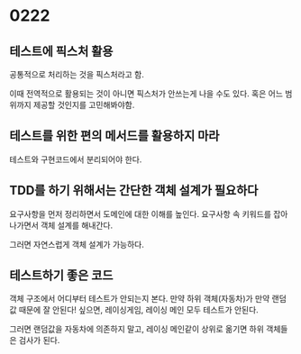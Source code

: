 # 0222

## 테스트에 픽스처 활용

공통적으로 처리하는 것을 픽스처라고 함.

이때 전역적으로 활용되는 것이 아니면 픽스처가 안쓰는게 나을 수도 있다.
혹은 어느 범위까지 제공할 것인지를 고민해봐야함.

## 테스트를 위한 편의 메서드를 활용하지 마라

테스트와 구현코드에서 분리되어야 한다.

## TDD를 하기 위해서는 간단한 객체 설계가 필요하다

요구사항을 먼저 정리하면서 도메인에 대한 이해를 높인다.
요구사항 속 키워드를 잡아나가면서 객체 설계를 해내간다.

그러면 자연스럽게 객체 설계가 가능하다.

## 테스트하기 좋은 코드

객체 구조에서 어디부터 테스트가 안되는지 본다.
만약 하위 객체(자동차)가 만약 랜덤값 때문에 잘 안된다! 싶으면, 레이싱게임, 레이싱 메인 모두 테스트가 안된다.

그러면 랜덤값을 자동차에 의존하지 말고, 레이싱 메인같이 상위로 옮기면 하위 객체들은 검사가 된다.